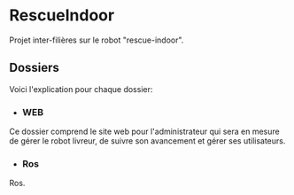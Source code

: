 # RescueIndoor

Projet inter-filières sur le robot "rescue-indoor".

## Dossiers

Voici l'explication pour chaque dossier:

* ### WEB

Ce dossier comprend le site web pour l'administrateur qui sera en mesure de gérer le robot livreur, de suivre son avancement et gérer ses utilisateurs.

* ### Ros

Ros.